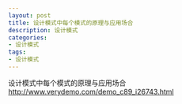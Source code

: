 ```yaml
---
layout: post
title: 设计模式中每个模式的原理与应用场合
description: 设计模式
categories:
- 设计模式
tags:
- 设计模式
---
```


设计模式中每个模式的原理与应用场合
http://www.verydemo.com/demo_c89_i26743.html